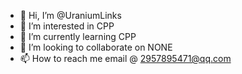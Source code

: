 - 👋 Hi, I’m @UraniumLinks
- 👀 I’m interested in CPP   
- 🌱 I’m currently learning CPP
- 💞️ I’m looking to collaborate on NONE
- 📫 How to reach me email @ 2957895471@qq.com

<!---
UraniumLinks/UraniumLinks is a ✨ special ✨ repository because its `README.md` (this file) appears on your GitHub profile.
You can click the Preview link to take a look at your changes.
--->
